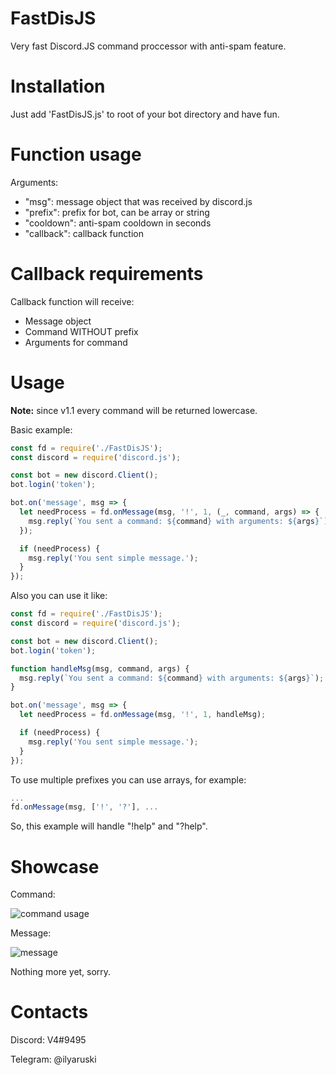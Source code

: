 # FastDisJS
Very fast Discord.JS command proccessor with anti-spam feature.

# Installation
Just add 'FastDisJS.js' to root of your bot directory and have fun.

# Function usage
Arguments:
- "msg": message object that was received by discord.js
- "prefix": prefix for bot, can be array or string
- "cooldown": anti-spam cooldown in seconds
- "callback": callback function

# Callback requirements
Callback function will receive:
- Message object
- Command WITHOUT prefix
- Arguments for command

# Usage
**Note:** since v1.1 every command will be returned lowercase.

Basic example:
```js
const fd = require('./FastDisJS');
const discord = require('discord.js');

const bot = new discord.Client();
bot.login('token');

bot.on('message', msg => {
  let needProcess = fd.onMessage(msg, '!', 1, (_, command, args) => {
    msg.reply(`You sent a command: ${command} with arguments: ${args}`);
  });

  if (needProcess) {
    msg.reply('You sent simple message.');
  }
});
```

Also you can use it like:
```js
const fd = require('./FastDisJS');
const discord = require('discord.js');

const bot = new discord.Client();
bot.login('token');

function handleMsg(msg, command, args) {
  msg.reply(`You sent a command: ${command} with arguments: ${args}`);
}

bot.on('message', msg => {
  let needProcess = fd.onMessage(msg, '!', 1, handleMsg);

  if (needProcess) {
    msg.reply('You sent simple message.');
  }
});
```

To use multiple prefixes you can use arrays, for example:
```js
...
fd.onMessage(msg, ['!', '?'], ...
```

So, this example will handle "!help" and "?help".

# Showcase
Command:

![command usage](https://i.imgur.com/4jLd8qk.png)

Message:

![message](https://i.imgur.com/292rohI.png)

Nothing more yet, sorry.

# Contacts

Discord: V4#9495

Telegram: @ilyaruski
